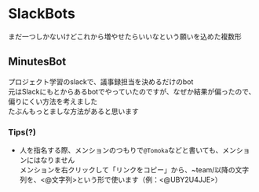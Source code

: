 # SlackBots
まだ一つしかないけどこれから増やせたらいいなという願いを込めた複数形  
## MinutesBot  
プロジェクト学習のslackで、議事録担当を決めるだけのbot  
元はSlackにもとからあるbotでやっていたのですが、なぜか結果が偏ったので、偏りにくい方法を考えました  
たぶんもっとましな方法があると思います
### Tips(?)
- 人を指名する際、メンションのつもりで`@Tomoka`などと書いても、メンションにはなりません  
メンションを右クリックして「リンクをコピー」から、~team/以降の文字列を、<@文字列>という形で使います（例：<@UBY2U4JJE>）  
